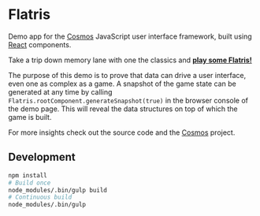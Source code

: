 Flatris
===
Demo app for the [Cosmos](https://github.com/skidding/cosmos) JavaScript user interface framework, built using [React](https://github.com/facebook/react) components.

Take a trip down memory lane with one the classics and [**play some Flatris!**](http://skidding.github.io/flatris/)

The purpose of this demo is to prove that data can drive a user interface, even one as complex as a game. A snapshot of the game state can be generated at any time by calling `Flatris.rootComponent.generateSnapshot(true)` in the browser console of the demo page. This will reveal the data structures on top of which the game is built. 

For more insights check out the source code and the [Cosmos](https://github.com/skidding/cosmos) project.

## Development

```bash
npm install
# Build once
node_modules/.bin/gulp build
# Continuous build
node_modules/.bin/gulp
```
